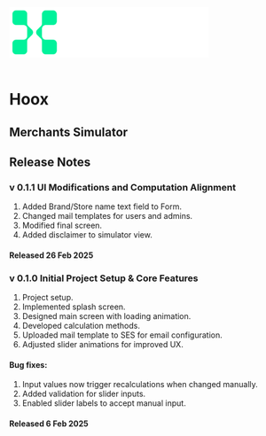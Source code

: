 <img src="logo.png"  width="360" height="90">

<br>
<br>

# Hoox

## Merchants Simulator

## Release Notes

### v 0.1.1 UI Modifications and Computation Alignment

1. Added Brand/Store name text field to Form.
2. Changed mail templates for users and admins.
3. Modified final screen.
4. Added disclaimer to simulator view.

#### Released 26 Feb 2025

### v 0.1.0 Initial Project Setup & Core Features

1. Project setup.
2. Implemented splash screen.
3. Designed main screen with loading animation.
4. Developed calculation methods.
5. Uploaded mail template to SES for email configuration.
6. Adjusted slider animations for improved UX.

#### Bug fixes:

1. Input values now trigger recalculations when changed manually.
2. Added validation for slider inputs.
3. Enabled slider labels to accept manual input.

#### Released 6 Feb 2025
